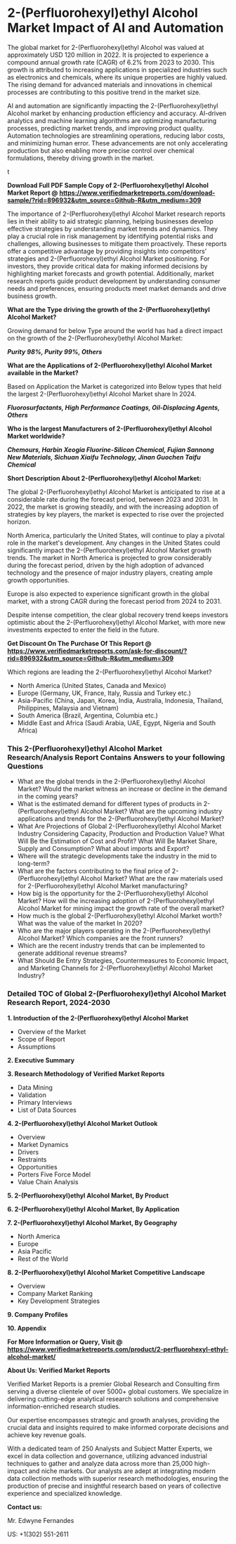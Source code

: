 <meta name="title" content="Global 2-(Perfluorohexyl)ethyl Alcohol Market Impact of AI and Automation"><meta name="description" content="The global market for 2-(Perfluorohexyl)ethyl Alcohol was valued at approximately USD 120 million in 2022. It is projected to experience a compound annual growth rate "><meta name="title" content="2-(Perfluorohexyl)ethyl Alcohol Market Size, Share, Scope, Trends, Growth, Opportunities, Analysis, Forecast"><h1>2-(Perfluorohexyl)ethyl Alcohol Market Impact of AI and Automation</h1><p>The global market for 2-(Perfluorohexyl)ethyl Alcohol was valued at approximately USD 120 million in 2022. It is projected to experience a compound annual growth rate (CAGR) of 6.2% from 2023 to 2030. This growth is attributed to increasing applications in specialized industries such as electronics and chemicals, where its unique properties are highly valued. The rising demand for advanced materials and innovations in chemical processes are contributing to this positive trend in the market size.</p><p>AI and automation are significantly impacting the 2-(Perfluorohexyl)ethyl Alcohol market by enhancing production efficiency and accuracy. AI-driven analytics and machine learning algorithms are optimizing manufacturing processes, predicting market trends, and improving product quality. Automation technologies are streamlining operations, reducing labor costs, and minimizing human error. These advancements are not only accelerating production but also enabling more precise control over chemical formulations, thereby driving growth in the market.</p>t</p><p id="" class=""><strong>Download Full PDF Sample Copy of 2-(Perfluorohexyl)ethyl Alcohol Market Report @ <a href="https://www.verifiedmarketreports.com/download-sample/?rid=896932&utm_source=Github-R&utm_medium=309" target="_blank">https://www.verifiedmarketreports.com/download-sample/?rid=896932&utm_source=Github-R&utm_medium=309</a></strong></p><p>The importance of&nbsp;2-(Perfluorohexyl)ethyl Alcohol Market research reports lies in their ability to aid strategic planning, helping businesses develop effective strategies by understanding market trends and dynamics. They play a crucial role in risk management by identifying potential risks and challenges, allowing businesses to mitigate them proactively. These reports offer a competitive advantage by providing insights into competitors' strategies and 2-(Perfluorohexyl)ethyl Alcohol Market positioning. For investors, they provide critical data for making informed decisions by highlighting market forecasts and growth potential. Additionally, market research reports guide product development by understanding consumer needs and preferences, ensuring products meet market demands and drive business growth.</p><p><strong>What are the&nbsp;Type driving the growth of the 2-(Perfluorohexyl)ethyl Alcohol Market?</strong></p><p id="" class="">Growing demand for below Type around the world has had a direct impact on the growth of the 2-(Perfluorohexyl)ethyl Alcohol Market:</p><em><strong>Purity 98%, Purity 99%, Others</strong></em></p><strong>What are the&nbsp;Applications&nbsp;of 2-(Perfluorohexyl)ethyl Alcohol Market available in the Market?</strong></p><p id="" class="">Based on Application the Market is categorized into Below types that held the largest 2-(Perfluorohexyl)ethyl Alcohol Market share In 2024.</p><em><strong>Fluorosurfactants, High Performance Coatings, Oil-Displacing Agents, Others</strong></em></p><strong>Who is the largest Manufacturers of 2-(Perfluorohexyl)ethyl Alcohol Market worldwide?</strong></p><p><em><strong>Chemours, Harbin Xeogia Fluorine-Silicon Chemical, Fujian Sannong New Materials, Sichuan Xiaifu Technology, Jinan Guochen Taifu Chemical</strong></em></p><p id="" class=""><strong>Short Description About 2-(Perfluorohexyl)ethyl Alcohol Market:</strong></p><p>The global 2-(Perfluorohexyl)ethyl Alcohol Market is anticipated to rise at a considerable rate during the forecast period, between 2023 and 2031. In 2022, the market is growing steadily, and with the increasing adoption of strategies by key players, the market is expected to rise over the projected horizon.</p><p>North America, particularly the United States, will continue to play a pivotal role in the market's development. Any changes in the United States could significantly impact the 2-(Perfluorohexyl)ethyl Alcohol Market growth trends. The market in North America is projected to grow considerably during the forecast period, driven by the high adoption of advanced technology and the presence of major industry players, creating ample growth opportunities.</p><p>Europe is also expected to experience significant growth in the global market, with a strong CAGR during the forecast period from 2024 to 2031.</p><p>Despite intense competition, the clear global recovery trend keeps investors optimistic about the 2-(Perfluorohexyl)ethyl Alcohol Market, with more new investments expected to enter the field in the future.</p><p id="" class=""><strong>Get Discount On The Purchase Of This Report @ <a href="https://www.verifiedmarketreports.com/ask-for-discount/?rid=896932&utm_source=Github-R&utm_medium=309" target="_blank">https://www.verifiedmarketreports.com/ask-for-discount/?rid=896932&utm_source=Github-R&utm_medium=309</a></strong></p>Which regions are leading the 2-(Perfluorohexyl)ethyl Alcohol Market?</p><ul><li>North America (United States, Canada and Mexico)</li><li>Europe (Germany, UK, France, Italy, Russia and Turkey etc.)</li><li>Asia-Pacific (China, Japan, Korea, India, Australia, Indonesia, Thailand, Philippines, Malaysia and Vietnam)</li><li>South America (Brazil, Argentina, Columbia etc.)</li><li>Middle East and Africa (Saudi Arabia, UAE, Egypt, Nigeria and South Africa)</li></ul><h3 id="" class="">This 2-(Perfluorohexyl)ethyl Alcohol Market Research/Analysis Report Contains Answers to your following Questions</h3><ul><li>What are the global trends in the 2-(Perfluorohexyl)ethyl Alcohol Market? Would the market witness an increase or decline in the demand in the coming years?</li><li>What is the estimated demand for different types of products in 2-(Perfluorohexyl)ethyl Alcohol Market? What are the upcoming industry applications and trends for the 2-(Perfluorohexyl)ethyl Alcohol Market?</li><li>What Are Projections of Global 2-(Perfluorohexyl)ethyl Alcohol Market Industry Considering Capacity, Production and Production Value? What Will Be the Estimation of Cost and Profit? What Will Be Market Share, Supply and Consumption? What about imports and Export?</li><li>Where will the strategic developments take the industry in the mid to long-term?</li><li>What are the factors contributing to the final price of 2-(Perfluorohexyl)ethyl Alcohol Market? What are the raw materials used for 2-(Perfluorohexyl)ethyl Alcohol Market manufacturing?</li><li>How big is the opportunity for the 2-(Perfluorohexyl)ethyl Alcohol Market? How will the increasing adoption of 2-(Perfluorohexyl)ethyl Alcohol Market for mining impact the growth rate of the overall market?</li><li>How much is the global 2-(Perfluorohexyl)ethyl Alcohol Market worth? What was the value of the market In 2020?</li><li>Who are the major players operating in the 2-(Perfluorohexyl)ethyl Alcohol Market? Which companies are the front runners?</li><li>Which are the recent industry trends that can be implemented to generate additional revenue streams?</li><li>What Should Be Entry Strategies, Countermeasures to Economic Impact, and Marketing Channels for 2-(Perfluorohexyl)ethyl Alcohol Market Industry?</li></ul><h3 id="" class="">Detailed TOC of Global 2-(Perfluorohexyl)ethyl Alcohol Market Research Report, 2024-2030</h3><p id="" class=""><strong>1. Introduction of the 2-(Perfluorohexyl)ethyl Alcohol Market</strong></p><ul><li>Overview of the Market</li><li>Scope of Report</li><li>Assumptions</li></ul><p id="" class=""><strong>2. Executive Summary</strong></p><p id="" class=""><strong>3. Research Methodology of Verified Market Reports</strong></p><ul><li>Data Mining</li><li>Validation</li><li>Primary Interviews</li><li>List of Data Sources</li></ul><p id="" class=""><strong>4. 2-(Perfluorohexyl)ethyl Alcohol Market Outlook</strong></p><ul><li>Overview</li><li>Market Dynamics</li><li>Drivers</li><li>Restraints</li><li>Opportunities</li><li>Porters Five Force Model</li><li>Value Chain Analysis</li></ul><p id="" class=""><strong>5. 2-(Perfluorohexyl)ethyl Alcohol Market, By Product</strong></p><p id="" class=""><strong>6. 2-(Perfluorohexyl)ethyl Alcohol Market, By Application</strong></p><p id="" class=""><strong>7. 2-(Perfluorohexyl)ethyl Alcohol Market, By Geography</strong></p><ul><li>North America</li><li>Europe</li><li>Asia Pacific</li><li>Rest of the World</li></ul><p id="" class=""><strong>8. 2-(Perfluorohexyl)ethyl Alcohol Market Competitive Landscape</strong></p><ul><li>Overview</li><li>Company Market Ranking</li><li>Key Development Strategies</li></ul><p id="" class=""><strong>9. Company Profiles</strong></p><p id="" class=""><strong>10. Appendix</strong></p><p id="" class=""><strong>For More Information or Query, Visit @ <a href="https://www.verifiedmarketreports.com/product/2-perfluorohexyl-ethyl-alcohol-market/" target="_blank">https://www.verifiedmarketreports.com/product/2-perfluorohexyl-ethyl-alcohol-market/</a></strong></p><p id="" class=""><strong>About Us: Verified Market Reports</strong></p><p id="" class="">Verified Market Reports is a premier Global Research and Consulting firm serving a diverse clientele of over 5000+ global customers. We specialize in delivering cutting-edge analytical research solutions and comprehensive information-enriched research studies.</p><p id="" class="">Our expertise encompasses strategic and growth analyses, providing the crucial data and insights required to make informed corporate decisions and achieve key revenue goals.</p><p id="" class="">With a dedicated team of 250 Analysts and Subject Matter Experts, we excel in data collection and governance, utilizing advanced industrial techniques to gather and analyze data across more than 25,000 high-impact and niche markets. Our analysts are adept at integrating modern data collection methods with superior research methodologies, ensuring the production of precise and insightful research based on years of collective experience and specialized knowledge.</p><p id="" class=""><strong>Contact us:</strong></p><p id="" class="">Mr. Edwyne Fernandes</p><p id="" class="">US: +1(302) 551-2611</p>